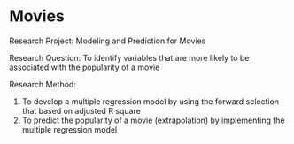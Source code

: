 # Movies
Research Project: Modeling and Prediction for Movies

Research Question: To identify variables that are more likely to be associated with the popularity of a movie

Research Method: 
1. To develop a multiple regression model by using the forward selection that based on adjusted R square
2. To predict the popularity of a movie (extrapolation) by implementing the multiple regression model
